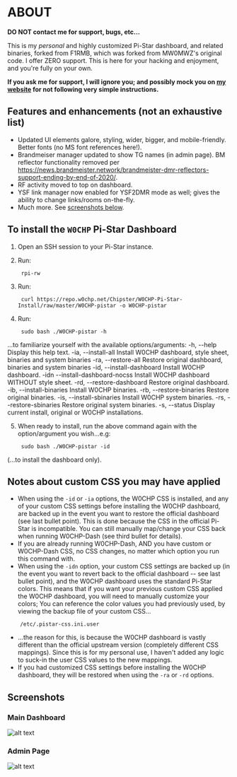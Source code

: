 # ABOUT

**DO NOT contact me for support, bugs, etc...**

This is my *personal* and highly customized Pi-Star dashboard, and related
binaries, forked from F1RMB, which was forked from MW0MWZ's original code.  I
offer ZERO support. This is here for your hacking and enjoyment, and you're
fully on your own.

**If you ask me for support, I will ignore you; and possibly mock you on [my
website](https://w0chp.net) for not following very simple instructions.**

## Features and enhancements (not an exhaustive list)

* Updated UI elements galore, styling, wider, bigger, and mobile-friendly. Better fonts (no MS font references here!).
* Brandmeiser manager updated to show TG names (in admin page). BM reflector
  functionality removed per <https://news.brandmeister.network/brandmeister-dmr-reflectors-support-ending-by-end-of-2020/>.
* RF activity moved to top on dashboard.
* YSF link manager now enabled for YSF2DMR mode as well; gives the ability to change links/rooms on-the-fly.
* Much more. See [screenshots below](#screenshots).

## To install the `W0CHP` Pi-Star Dashboard

1. Open an SSH session to your Pi-Star instance.

2. Run:

        rpi-rw

3. Run:

        curl https://repo.w0chp.net/Chipster/W0CHP-Pi-Star-Install/raw/master/W0CHP-pistar -o W0CHP-pistar

4. Run:

        sudo bash ./W0CHP-pistar -h
...to familiarize yourself with the available options/arguments:
        -h,   --help                     Display this help text.
        -ia,  --install-all              Install W0CHP dashboard, style sheet, binaries and system binaries
        -ra,  --restore-all              Restore original dashboard, binaries and system binaries
        -id,  --install-dashboard        Install W0CHP dashboard.
        -idn  --install-dashboard-nocss  Install W0CHP dashboard WITHOUT style sheet.
        -rd,  --restore-dashboard        Restore original dashboard.
        -ib,  --install-binaries         Install W0CHP binaries.
        -rb,  --restore-binaries         Restore original binaries.
        -is,  --install-sbinaries        Install W0CHP system binaries.
        -rs,  --restore-sbinaries        Restore original system binaries.
        -s,   --status                   Display current install, original or W0CHP installations.

5. When ready to install, run the above command again with the option/argument you wish...e.g:

        sudo bash ./W0CHP-pistar -id

(...to install the dashboard only).

## Notes about custom CSS you may have applied

  * When using the `-id` or `-ia` options, the W0CHP CSS is installed, and any of your custom CSS settings
    before installing the W0CHP dashboard, are backed up in the event you want to restore the official dashboard
    (see last bullet point). This is done because the CSS in the official Pi-Star is incompatible. You can still
    manually map/change your CSS back when running W0CHP-Dash (see third bullet for details).
  * If you are already running W0CHP-Dash, AND you have custom or W0CHP-Dash CSS, no CSS changes, no matter which
    option you run this command with.
  * When using the `-idn` option, your custom CSS settings are backed up (in the event you want to revert back
    to the official dashboard -- see last bullet point), and the W0CHP dashboard uses the standard Pi-Star colors.
    This means that if you want your previous custom CSS applied the W0CHP dashboard, you will need to manually
    customize your colors; You can reference the color values you had previously used, by viewing the backup file of
    your custom CSS...

```text
    /etc/.pistar-css.ini.user
```

  * ...the reason for this, is because the W0CHP dashboard is vastly different than the official upstream version
    (completely different CSS mappings). Since this is for my personal use, I haven't added any logic to suck-in
    the user CSS values to the new mappings.
  * If you had customized CSS settings before installing the W0CHP dashboard, they will be restored when
    using the `-ra` or `-rd` options.

## Screenshots

### Main Dashboard

![alt text](https://w0chp.net/img/W0CHP_Dash.png "W0CHP Dashboard")


### Admin Page

![alt text](https://w0chp.net/img/W0CHP_Admin.png "W0CHP Admin Page")


